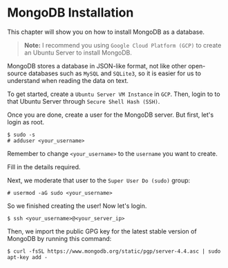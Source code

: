 # <b>MongoDB Installation</b>

This chapter will show you on how to install MongoDB as a database.

> <b>Note:</b> I recommend you using `Google Cloud Platform (GCP)` to create an Ubuntu Server to install MongoDB.

MongoDB stores a database in JSON-like format, not like other open-source databases such as `MySQL` and `SQLite3`, so it is easier for us to understand when reading the data on text.

To get started, create a `Ubuntu Server VM Instance` in `GCP`. Then, login to to that Ubuntu Server through `Secure Shell Hash (SSH)`.

Once you are done, create a user for the MongoDB server. But first, let's login as root.

```terminal
$ sudo -s
# adduser <your_username>
```

Remember to change `<your_username>` to the `username` you want to create.

Fill in the details required.

Next, we moderate that user to the `Super User Do (sudo)` group:

```terminal
# usermod -aG sudo <your_username>
```

So we finished creating the user! Now let's login.
```terminal
$ ssh <your_username>@<your_server_ip>
```

Then, we import the public GPG key for the latest stable version of MongoDB by running this command:

```terminal
$ curl -fsSL https://www.mongodb.org/static/pgp/server-4.4.asc | sudo apt-key add -
```